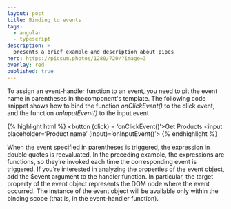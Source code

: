 ```yaml
---
layout: post
title: Binding to events
tags:
  - angular
  - typescript
description: >
  presents a brief example and description about pipes
hero: https://picsum.photos/1280/720/?image=3
overlay: red
published: true
---
```


To assign an event-handler function to an event, you need to pit the event name in parentheses in thecomponent's template. The following code snippet shows how to bind the function *onClickEvent()* to the click event, and the function *onInputEvent()* to the input event

{% highlight html %}
<button (click) = ‘onClickEvent()’>Get Products</button>
<input placeholder=‘Product name’ (input)=‘onInputEvent()’>
{% endhighlight %}

When the event specified in parentheses is triggered, the expression in double quotes is reevaluated. In the preceding example, the expressions are functions, so they’re invoked each time the corresponding event is triggered.
If you’re interested in analyzing the properties of the event object, add the $event argument to the handler function. In particular, the target property of the event object represents the DOM node where the event occurred. The instance of the event object will be available only within the binding scope (that is, in the event-handler function).

